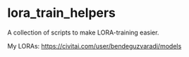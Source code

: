 # lora_train_helpers
A collection of scripts to make LORA-training easier.

My LORAs: https://civitai.com/user/bendeguzvaradi/models
